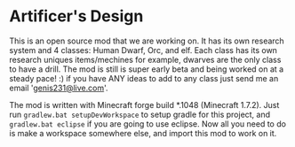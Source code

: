 Artificer's Design
==================
This is an open source mod that we are working on. It has its own research system and 4 classes: Human Dwarf, Orc, and elf. Each class has its own research uniques items/mechines for example, dwarves are the only class to have a drill. The mod is still is super early beta and being worked on at a steady pace! :) if you have ANY ideas to add to any class just send me an email 'genis231@live.com'.	

The mod is written with Minecraft forge build *.1048 (Minecraft 1.7.2). Just run `gradlew.bat setupDevWorkspace` to setup gradle for this project, and `gradlew.bat eclipse` if you are going to use eclipse. Now all you need to do is make a workspace somewhere else, and import this mod to work on it.